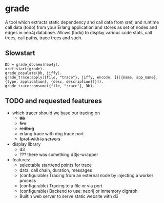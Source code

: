 # grade
A tool which extracts static dependency and call data from xref, and runtime call data (todo) from your Erlang application and stores as set of nodes and edges in neo4j database. Allows (todo) to display various code stats, call trees, call paths, trace trees and such.

## Slowstart
```
Db = grade_db:new(neo4j).
xref:start(grade).
grade_populate(Db, jiffy).
grade_trace:apply({file, "trace"}, jiffy, encode, [{[{name, app_name}, {type, application}, {desc, description}]}]).
grade_trace:consume({file, "trace"}, Db).
```

## TODO and requested featurees

* which tracer should we base our tracing on
    * ~~ttb~~
    * ~~fire~~
    * ~~redbug~~
    * erlang:trace with dbg trace port
    * ~~fprof with io servers~~
* display library
    * d3
    * ??? there was something d3js-wrapper
* features:
    * selectable start/end points for trace
    * data: call chain, duration, messages
    * (configurable) Tracing from an external node by injecting a worker process
    * (configurable) Tracing to a file or via port
    * (configurable) Backend to use: neo4j or inmemory digraph
    * Builtin web server to serve static website with d3
